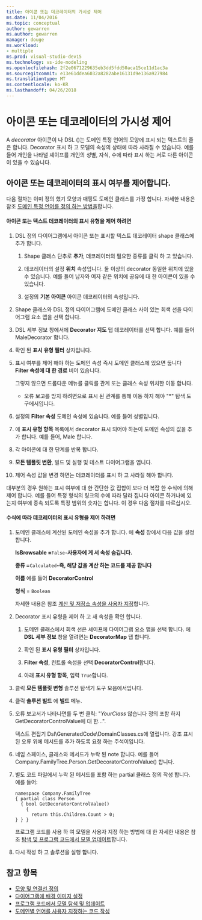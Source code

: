 ```yaml
---
title: 아이콘 또는 데코레이터의 가시성 제어
ms.date: 11/04/2016
ms.topic: conceptual
author: gewarren
ms.author: gewarren
manager: douge
ms.workload:
- multiple
ms.prod: visual-studio-dev15
ms.technology: vs-ide-modeling
ms.openlocfilehash: 2f2e0671229635eb3dd5fdd50aca15ce11d1ac3a
ms.sourcegitcommit: e13e61ddea6032a8282abe16131d9e136a927984
ms.translationtype: MT
ms.contentlocale: ko-KR
ms.lasthandoff: 04/26/2018
---
```

# <a name="controlling-the-visibility-of-an-icon-or-decorator"></a>아이콘 또는 데코레이터의 가시성 제어
A *decorator* 아이콘이 나 DSL ()는 도메인 특정 언어의 모양에 표시 되는 텍스트의 줄은 합니다. Decorator 표시 하 고 모델의 속성의 상태에 따라 사라질 수 있습니다. 예를 들어 개인을 나타낼 셰이프를 개인의 성별, 자식, 수에 따라 표시 하는 서로 다른 아이콘이 있을 수 있습니다.

## <a name="controlling-the-visibility-of-an-icon-or-decorator"></a>아이콘 또는 데코레이터의 표시 여부를 제어합니다.
 다음 절차는 이미 정의 했기 모양과 매핑도 도메인 클래스를 가정 합니다. 자세한 내용은 참조 [도메인 특정 언어를 정의 하는 방법을](../modeling/how-to-define-a-domain-specific-language.md)합니다.

#### <a name="to-control-the-visibility-of-an-icon-or-text-decorator"></a>아이콘 또는 텍스트 데코레이터의 표시 유형을 제어 하려면

1.  DSL 정의 다이어그램에서 아이콘 또는 표시할 텍스트 데코레이터 shape 클래스에 추가 합니다.

    1.  Shape 클래스 단추로 **추가**, 데코레이터의 필요한 종류를 클릭 하 고 있습니다.

    2.  데코레이터의 설정 **위치** 속성입니다. 둘 이상의 decorator 동일한 위치에 있을 수 있습니다. 예를 들어 남자와 여자 같은 위치에 공유에 대 한 아이콘이 있을 수 있습니다.

    3.  설정의 **기본 아이콘** 아이콘 데코레이터의 속성입니다.

2.  Shape 클래스와 DSL 정의 다이어그램에 도메인 클래스 사이 있는 회색 선을 다이어그램 요소 맵을 선택 합니다.

3.  DSL 세부 정보 창에서에 **Decorator 지도** 탭 데코레이터를 선택 합니다. 예를 들어 MaleDecorator 합니다.

4.  확인 된 **표시 유형 필터** 상자입니다.

5.  표시 여부를 제어 해야 하는 도메인 속성 즉시 도메인 클래스에 있으면 둡니다 **Filter 속성에 대 한 경로** 비어 있습니다.

     그렇지 않으면 드롭다운 메뉴를 클릭를 관계 또는 클래스 속성 위치한 이동 합니다.

    -   오류 보고를 방지 하려면으로 표시 된 관계를 통해 이동 하지 해야 "*" 탐색 도구에서입니다.

6.  설정의 **Filter 속성** 도메인 속성에 있습니다. 예를 들어 성별입니다.

7.  에 **표시 유형 항목** 목록에서 decorator 표시 되어야 하는이 도메인 속성의 값을 추가 합니다. 예를 들어, Male 합니다.

8.  각 아이콘에 대 한 단계를 반복 합니다.

9. **모든 템플릿 변환**, 빌드 및 실행 및 테스트 다이어그램을 엽니다.

10. 제어 속성 값을 변경 하면는 데코레이터를 표시 하 고 사라질 해야 합니다.

 대부분의 경우 원하는 표시 여부에 대 한 간단한 값 집합이 보다 더 복잡 한 수식에 의해 제어 합니다. 예를 들어 특정 형식의 링크의 수에 따라 달라 집니다 아이콘 하거나에 있는지 여부에 종속 되도록 특정 범위의 숫자는 합니다. 이 경우 다음 절차를 따르십시오.

#### <a name="to-control-the-visibility-of-a-decorator-based-on-a-formula"></a>수식에 따라 데코레이터의 표시 유형을 제어 하려면

1.  도메인 클래스에 계산된 도메인 속성을 추가 합니다. 에 **속성** 창에서 다음 값을 설정 합니다.

     **IsBrowsable =**`False`**-사용자에 게 서 속성 숨깁니다.** 

     **종류 =**`Calculated`**-즉, 해당 값을 계산 하는 코드를 제공 합니다** 

     **이름** 예를 들어 **DecoratorControl**

     **형식** = `Boolean`

     자세한 내용은 참조 [계산 및 저장소 속성을 사용자 지정](../modeling/calculated-and-custom-storage-properties.md)합니다.

2.  Decorator 표시 유형을 제어 하 고 새 속성을 확인 합니다.

    1.  도메인 클래스에서 회색 선은 셰이프에 다이어그램 요소 맵을 선택 합니다. 에 **DSL 세부 정보** 창을 열려면는 **DecoratorMap** 탭 합니다.

    2.  확인 된 **표시 유형 필터** 상자입니다.

    3.  **Filter 속성**, 컨트롤 속성을 선택 **DecoratorControl**합니다.

    4.  아래 **표시 유형 항목**, 입력 `True`합니다.

3.  클릭 **모든 템플릿 변형** 솔루션 탐색기 도구 모음에서입니다.

4.  클릭 **솔루션 빌드** 에 **빌드** 메뉴.

5.  오류 보고서가 나타나면를 두 번 클릭: "*YourClass* 않습니다 정의 포함 하지 GetDecoratorControlValue에 대 한...".

     텍스트 편집기 Dsl\GeneratedCode\DomainClasses.cs에 열립니다. 강조 표시 된 오류 위에 메서드를 추가 하도록 요청 하는 주석이입니다.

6.  네임 스페이스, 클래스와 메서드가 누락 된 note 합니다.  예를 들어 Company.FamilyTree.Person.GetDecoratorControlValue() 합니다.

7.  별도 코드 파일에서 누락 된 메서드를 포함 하는 partial 클래스 정의 작성 합니다. 예를 들어:

    ```
    namespace Company.FamilyTree
    { partial class Person
      { bool GetDecoratorControlValue()
        {
          return this.Children.Count > 0;
    } } }
    ```

     프로그램 코드를 사용 하 여 모델을 사용자 지정 하는 방법에 대 한 자세한 내용은 참조 [탐색 및 프로그램 코드에서 모델 업데이트](../modeling/navigating-and-updating-a-model-in-program-code.md)합니다.

8.  다시 작성 하 고 솔루션을 실행 합니다.

## <a name="see-also"></a>참고 항목

- [모양 및 연결선 정의](../modeling/defining-shapes-and-connectors.md)
- [다이어그램에 배경 이미지 설정](../modeling/setting-a-background-image-on-a-diagram.md)
- [프로그램 코드에서 모델 탐색 및 업데이트](../modeling/navigating-and-updating-a-model-in-program-code.md)
- [도메인별 언어를 사용자 지정하는 코드 작성](../modeling/writing-code-to-customise-a-domain-specific-language.md)